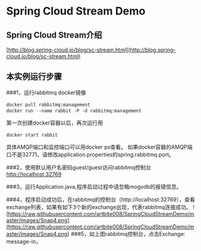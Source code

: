 # Spring Cloud Stream Demo

## Spring Cloud Stream介绍
[http://blog.spring-cloud.io/blog/sc-stream.html](http://blog.spring-cloud.io/blog/sc-stream.html)

## 本实例运行步骤
###1，运行rabbitmq docker镜像
```
docker pull rabbitmq:management
docker run --name rabbit -P -d rabbitmq:management
```
第一次创建docker容器以后，再次运行用
```
docker start rabbit 
```
具体AMQP端口和监控端口可以用docker ps查看。
如果docker容器的AMQP端口不是32771，请修改application.properties的spring.rabbitmq.port。

###2，使用默认用户名密码guest/guest访问rabbitmq控制台
[http://localhost:32769](http://localhost:32769)

###3，运行Application.java,程序启动过程中请忽略mogodb的报错信息。

###4，程序启动成功后，在rabbitmq的控制台（http://localhost:32769），查看exchange列表，如果有如下3个新的exchange出现，代表rabbitmq连接成功。
![https://raw.githubusercontent.com/artbite008/SpringCloudStreamDemo/master/images/Snap4.png](https://raw.githubusercontent.com/artbite008/SpringCloudStreamDemo/master/images/Snap4.png)
###5，如上图rabbitmq控制台，点击Exchange: message-in，
